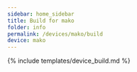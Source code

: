 ```yaml
---
sidebar: home_sidebar
title: Build for mako
folder: info
permalink: /devices/mako/build
device: mako
---
```

{% include templates/device_build.md %}

